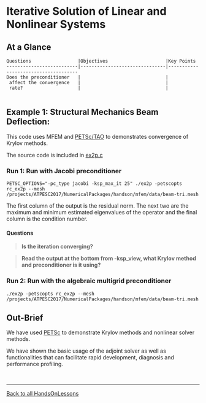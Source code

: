 # Iterative Solution of Linear and Nonlinear Systems

## At a Glance
<!-- (Expected # minutes to complete) %% temporarily omit -->

```
Questions                 |Objectives                     |Key Points
--------------------------|-------------------------------|-------------------------------------
Does the preconditioner   |                               |
 affect the convergence   |                               |
 rate?                    |                               |
                         
```

## Example 1: Structural Mechanics Beam Deflection:

This code uses MFEM and [PETSc/TAO](https://www.mcs.anl.gov/petsc/) to demonstrates convergence of Krylov methods.

The source code is included in [ex2p.c](./ex2p.c)

### Run 1: Run with Jacobi preconditioner

```
PETSC_OPTIONS="-pc_type jacobi -ksp_max_it 25" ./ex2p -petscopts rc_ex2p --mesh /projects/ATPESC2017/NumericalPackages/handson/mfem/data/beam-tri.mesh 
```

The first column of the output is the residual norm. The next two are the maximum and minimum estimated eigenvalues of the operator and the final column is the condition number.

#### Questions
> **Is the iteration converging?**

> **Read the output at the bottom from -ksp_view, what Krylov method and preconditioner is it using?**

### Run 2: Run with the algebraic multigrid preconditioner

```
./ex2p -petscopts rc_ex2p --mesh /projects/ATPESC2017/NumericalPackages/handson/mfem/data/beam-tri.mesh 
```


## Out-Brief

We have used [PETSc](https://www.mcs.anl.gov/petsc/) to demonstrate Krylov methods and nonlinear solver methods.

We have shown the basic usage of the adjoint solver as well as functionalities that can facilitate rapid development, diagnosis and performance profiling.

<!-- Insert space, horizontal line, and link to HandsOnLesson table -->

&nbsp;

---

[Back to all HandsOnLessons](../lessons.md)
